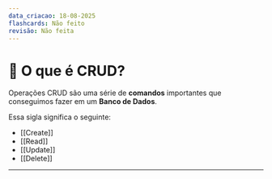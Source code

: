 ```yaml
---
data_criacao: 18-08-2025
flashcards: Não feito
revisão: Não feita
---
```

# 🎲 O que é CRUD?

Operações CRUD são uma série de **comandos** importantes que conseguimos fazer em um **Banco de Dados**.

Essa sigla significa o seguinte:

- [[Create]]
- [[Read]]
- [[Update]]
- [[Delete]]

---